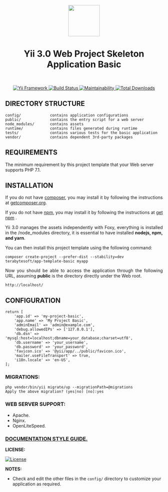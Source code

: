 <p align="center">
    <a href="https://github.com/terabytesoft/app-template-basic" target="_blank">
        <img src="https://farm1.staticflickr.com/887/27875183957_69a3645a56_q.jpg" height="100px;">
    </a>
    <h1 align="center">Yii 3.0 Web Project Skeleton Application Basic</h1>
</p>

</br>

<p align="center">
    <a href="https://www.yiiframework.com/" target="_blank">
        <img src="https://img.shields.io/badge/Powered_by-Yii_Framework-green.svg?style=flat)" alt="Yii Framework">
    </a>
    <a href="https://travis-ci.org/terabytesoft/app-template-basic.svg?branch=master" target="_blank">
        <img src="https://travis-ci.org/terabytesoft/app-template-basic.svg?branch=master" alt="Build Status">
    </a>
    <a href="https://codeclimate.com/github/terabytesoft/app-template-basic/maintainability" target="_blank">
        <img src="https://api.codeclimate.com/v1/badges/fe720f0219c23dc3e237/maintainability" alt="Maintainability">
    </a>
    <a href="https://packagist.org/packages/cjtterabytesoft/app-template-basic" target="_blank">
        <img src="https://poser.pugx.org/terabytesoft/app-template-basic/downloads" alt="Total Downloads">
    </a>
</p>


DIRECTORY STRUCTURE
-------------------

```
config/             contains application configurations
public/             contains the entry script for a web server
node_modules/       contains assets
runtime/            contains files generated during runtime
tests/              contains various tests for the basic application
vendor/             contains dependent 3rd-party packages
```

REQUIREMENTS
------------
 
The minimum requirement by this project template that your Web server supports PHP 7.1.

INSTALLATION
------------

<p align="justify">
If you do not have <a href="http://getcomposer.org/" title="Composer" target="_blank">composer</a>, you may install it by following the instructions at <a href="http://getcomposer.org/doc/00-intro.md#installation-nix" title="getcomposer.org" target="_blank">getcomposer.org</a>.
</p>

<p align="justify">
If you do not have <a href="https://www.npmjs.com/" title="npm" target="_blank">npm</a>, you may install it by following the instructions
at <a href="https://www.npmjs.com/get-npm" title="get npm" target="_blank">get npm</a> .
</p>

<p align="justify">
Yii 3.0 manages the assets independently with Foxy, everything is installed in the /node_modules directory, it is essential to have installed <strong>nodejs, npm, and yarn</strong>.
</p>

You can then install this project template using the following command:

~~~
composer create-project --prefer-dist --stability=dev terabytesoft/app-template-basic myapp
~~~

<p align="justify">
Now you should be able to access the application through the following URL, assuming <strong>public</strong> is the directory
directly under the Web root.
</p>

~~~
http://localhost/
~~~

CONFIGURATION
-------------

```
return [
    'app.id' => 'my-project-basic',
    'app.name' => 'My Project Basic',
    'adminEmail' => 'admin@example.com',
    'debug.allowedIPs' => ['127.0.0.1'],
    'db.dsn' => 'mysql:host=localhost;dbname=your_database;charset=utf8',
    'db.username' => 'your_username',
    'db.password' => 'your_password',
    'favicon.ico' => '@yii/app/../public/favicon.ico',
    'mailer.useFileTransport' => true,
    'i18n.locale' => 'en-US',
];
```

### MIGRATIONS:

```
php vendor/bin/yii migrate/up --migrationPath=@migrations
Apply the above migration? (yes|no) [no]:yes
```

### WEB SERVER SUPPORT:

- Apache.
- Nginx.
- OpenLiteSpeed.

### [DOCUMENTATION STYLE GUIDE.](docs/documentation.md)

**LICENSE:**

[![License](https://poser.pugx.org/terabytesoft/app-template-basic/license)](https://packagist.org/packages/terabytesoft/app-template-basic)

**NOTES:**

- Check and edit the other files in the `config/` directory to customize your application as required.
